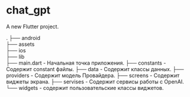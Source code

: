 # chat_gpt

A new Flutter project.

.
├── android                        
├── assets                        
├── ios                             
├── lib                             
    ├── main.dart                   - Начальная точка приложения.
    ├── constants                   - Содержит constant файлы.
    ├── data                        - Содержит классы данных.
    ├── providers                   - Содержит модель Провайдера.
    ├── screens                     - Содержит виджеты экрана.
    ├── servises                    - Содержит сервисы работы с OpenAI.
    └── widgets                     - содержит пользовательские классы виджетов.
